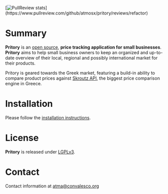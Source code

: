 [![PullReview stats](https://www.pullreview.com/github/atmosx/pritory/badges/refactor.svg?)](https://www.pullreview.com/github/atmosx/pritory/reviews/refactor)

# Summary
**Pritory** is an [open source](http://en.wikipedia.org/wiki/Open_source), **price tracking application for small businesses**. **Pritory** aims to help small business owners to keep an organized and up-to-date overview of their local, regional and possibly international market for their products. 

Pritory is geared towards the Greek market, featuring a build-in ability to compare product prices against [Skroutz API](http://developer.skroutz.gr), the biggest price comparison engine in Greece.

# Installation
Please follow the [installation instructions](https://github.com/atmosx/pritory/wiki/Installation).

# License
**Pritory** is released under [LGPLv3](https://www.gnu.org/licenses/lgpl-3.0.txt).

# Contact
Contact information at <atma@convalesco.org>
